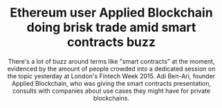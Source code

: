 ---
layout: "post"
title: "Ethereum user Applied Blockchain doing brisk trade amid smart contracts buzz"
subtitle: "There's a lot of buzz around terms like \"smart contracts\" at the moment, evidenced by the amount of people crowded into a dedicated session on the topic yesterday at London's Fintech Week 2015. Adi Ben-Ari, founder Applied Blockchain, who was giving the smart contracts presentation, consults with companies about use cases they might have for private blockchains."
image: "ibt.jpg"
category: "News"
tags: ["Ethereum", "Smart contracts", "Events"]
link:
  type: "external"
  url: "https://www.ibtimes.co.uk/ethereum-user-applied-blockchain-doing-brisk-trade-amid-smart-contracts-buzz-1520284"
---
